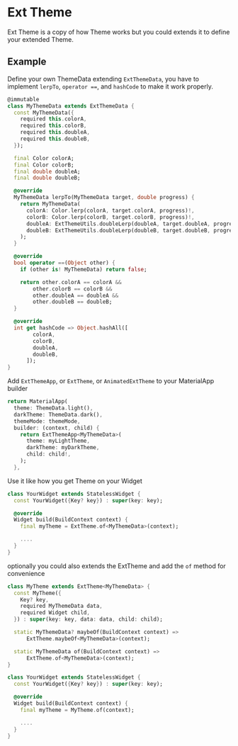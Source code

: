 # Ext Theme

Ext Theme is a copy of how Theme works but you could extends it to define your extended Theme.

## Example

Define your own ThemeData extending `ExtThemeData`, you have to implement `lerpTo`, `operator ==`, and `hashCode` to make it work properly.

```dart
@immutable
class MyThemeData extends ExtThemeData {
  const MyThemeData({
    required this.colorA,
    required this.colorB,
    required this.doubleA,
    required this.doubleB,
  });

  final Color colorA;
  final Color colorB;
  final double doubleA;
  final double doubleB;

  @override
  MyThemeData lerpTo(MyThemeData target, double progress) {
    return MyThemeData(
      colorA: Color.lerp(colorA, target.colorA, progress)!,
      colorB: Color.lerp(colorB, target.colorB, progress)!,
      doubleA: ExtThemeUtils.doubleLerp(doubleA, target.doubleA, progress),
      doubleB: ExtThemeUtils.doubleLerp(doubleB, target.doubleB, progress),
    );
  }

  @override
  bool operator ==(Object other) {
    if (other is! MyThemeData) return false;

    return other.colorA == colorA &&
        other.colorB == colorB &&
        other.doubleA == doubleA &&
        other.doubleB == doubleB;
  }

  @override
  int get hashCode => Object.hashAll([
        colorA,
        colorB,
        doubleA,
        doubleB,
      ]);
}
```

Add `ExtThemeApp`, or `ExtTheme`, or `AnimatedExtTheme` to your MaterialApp builder

```dart
return MaterialApp(
  theme: ThemeData.light(),
  darkTheme: ThemeData.dark(),
  themeMode: themeMode,
  builder: (context, child) {
    return ExtThemeApp<MyThemeData>(
      theme: myLightTheme,
      darkTheme: myDarkTheme,
      child: child!,
    );
  },
```

Use it like how you get Theme on your Widget

```dart
class YourWidget extends StatelessWidget {
  const YourWidget({Key? key}) : super(key: key);

  @override
  Widget build(BuildContext context) {
    final myTheme = ExtTheme.of<MyThemeData>(context);

    ....
  }
}
```

optionally you could also extends the ExtTheme and add the `of` method for convenience

```dart
class MyTheme extends ExtTheme<MyThemeData> {
  const MyTheme({
    Key? key,
    required MyThemeData data,
    required Widget child,
  }) : super(key: key, data: data, child: child);

  static MyThemeData? maybeOf(BuildContext context) =>
      ExtTheme.maybeOf<MyThemeData>(context);

  static MyThemeData of(BuildContext context) =>
      ExtTheme.of<MyThemeData>(context);
}

class YourWidget extends StatelessWidget {
  const YourWidget({Key? key}) : super(key: key);

  @override
  Widget build(BuildContext context) {
    final myTheme = MyTheme.of(context);

    ....
  }
}
```
